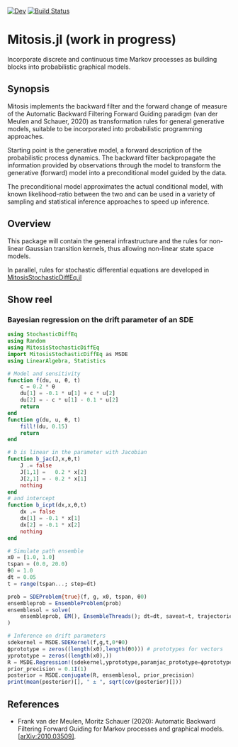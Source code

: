 [![Dev](https://img.shields.io/badge/docs-dev-blue.svg)](https://mschauer.github.io/Mitosis.jl)
[![Build Status](https://github.com/mschauer/Mitosis.jl/workflows/CI/badge.svg)](https://github.com/mschauer/Mitosis.jl/actions)

# Mitosis.jl (work in progress)

Incorporate discrete and continuous time Markov processes as building blocks into probabilistic graphical models.

## Synopsis

Mitosis implements the backward filter and the forward change of measure  of the Automatic Backward Filtering Forward Guiding paradigm  (van der Meulen and Schauer, 2020) as transformation rules for general generative models,  suitable to be incorporated into probabilistic programming approaches.

Starting point is the generative model, a forward description of the probabilistic process dynamics. The backward filter backpropagate the information provided by observations through the model to transform the generative (forward) model into a preconditional model guided by the data.

The preconditional model approximates the actual conditional model, with known likelihood-ratio between the two and can be used in a variety of sampling and statistical inference approaches to speed up inference.

## Overview

This package will contain the general infrastructure and the rules for non-linear Gaussian transition kernels, thus allowing non-linear state space models.

In parallel, rules for stochastic differential equations are developed in [MitosisStochasticDiffEq.jl](https://github.com/mschauer/MitosisStochasticDiffEq.jl)

## Show reel

### Bayesian regression on the drift parameter of an SDE
```julia
using StochasticDiffEq
using Random
using MitosisStochasticDiffEq
import MitosisStochasticDiffEq as MSDE
using LinearAlgebra, Statistics

# Model and sensitivity
function f(du, u, θ, t)
    c = 0.2 * θ
    du[1] = -0.1 * u[1] + c * u[2]
    du[2] = - c * u[1] - 0.1 * u[2]
    return
end
function g(du, u, θ, t)
    fill!(du, 0.15)
    return
end

# b is linear in the parameter with Jacobian 
function b_jac(J,x,θ,t)
    J .= false
    J[1,1] =   0.2 * x[2] 
    J[2,1] = - 0.2 * x[1]
    nothing
end
# and intercept
function b_icpt(dx,x,θ,t)
    dx .= false
    dx[1] = -0.1 * x[1]
    dx[2] = -0.1 * x[2]
    nothing
end

# Simulate path ensemble 
x0 = [1.0, 1.0]
tspan = (0.0, 20.0)
θ0 = 1.0
dt = 0.05
t = range(tspan...; step=dt)

prob = SDEProblem{true}(f, g, x0, tspan, θ0)
ensembleprob = EnsembleProblem(prob)
ensemblesol = solve(
    ensembleprob, EM(), EnsembleThreads(); dt=dt, saveat=t, trajectories=1000
)

# Inference on drift parameters
sdekernel = MSDE.SDEKernel(f,g,t,0*θ0)
ϕprototype = zeros((length(x0),length(θ0))) # prototypes for vectors
yprototype = zeros((length(x0),))
R = MSDE.Regression!(sdekernel,yprototype,paramjac_prototype=ϕprototype,paramjac=b_jac,intercept=b_icpt)
prior_precision = 0.1I(1)
posterior = MSDE.conjugate(R, ensemblesol, prior_precision)
print(mean(posterior)[], " ± ", sqrt(cov(posterior)[]))
```


## References

* Frank van der Meulen, Moritz Schauer (2020): Automatic Backward Filtering Forward Guiding for Markov processes and graphical models. [[arXiv:2010.03509]](https://arxiv.org/abs/2010.03509).
